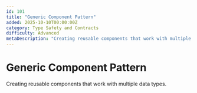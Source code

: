 ```yaml
---
id: 101
title: "Generic Component Pattern"
added: 2025-10-10T00:00:00Z
category: Type Safety and Contracts
difficulty: Advanced
metaDescription: "Creating reusable components that work with multiple data types."
---
```


# Generic Component Pattern

Creating reusable components that work with multiple data types.
